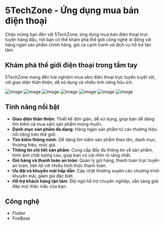 # 5TechZone - Ứng dụng mua bán điện thoại

Chào mừng bạn đến với 5TechZone, ứng dụng mua bán điện thoại trực tuyến hàng đầu, nơi bạn có thể khám phá thế giới công nghệ di động với hàng ngàn sản phẩm chính hãng, giá cả cạnh tranh và dịch vụ hỗ trợ tận tâm.

## Khám phá thế giới điện thoại trong tầm tay

5TechZone mang đến trải nghiệm mua sắm điện thoại trực tuyến tuyệt vời, với giao diện thân thiện, dễ sử dụng và nhiều tính năng hữu ích.

![image](https://github.com/user-attachments/assets/fe9f1e0b-7963-4537-9b9d-cfc1b6efcc34)
![image](https://github.com/user-attachments/assets/9bf3948a-1a1f-4bf7-be54-58b603c69a0e)
![image](https://github.com/user-attachments/assets/819943e0-a372-487b-b36f-45f16ad62410)
![image](https://github.com/user-attachments/assets/8baccf29-6ebf-4502-af9c-2e98d267ddd3)
![image](https://github.com/user-attachments/assets/6713c2c0-187e-4540-a671-0b4dc3532ecc)
![image](https://github.com/user-attachments/assets/e8a5d545-18fd-4e9a-8c7d-e0fc543339be)
![image](https://github.com/user-attachments/assets/5c5b1d37-822e-4d51-a825-3c2059360a8b)


## Tính năng nổi bật

*   **Giao diện thân thiện**: Thiết kế đơn giản, dễ sử dụng, giúp bạn dễ dàng tìm kiếm và mua sắm sản phẩm mong muốn.
*   **Danh mục sản phẩm đa dạng**: Hàng ngàn sản phẩm từ các thương hiệu nổi tiếng trên thế giới.
*   **Tìm kiếm thông minh**: Dễ dàng tìm kiếm sản phẩm theo tên, danh mục, thương hiệu, mức giá.
*   **Thông tin chi tiết sản phẩm**: Cung cấp đầy đủ thông tin về sản phẩm, hình ảnh chất lượng cao, giúp bạn có cái nhìn rõ ràng nhất.
*   **Giỏ hàng và thanh toán an toàn**: Quản lý giỏ hàng, thanh toán trực tuyến an toàn, tiện lợi với nhiều hình thức thanh toán.
*   **Ưu đãi và khuyến mãi hấp dẫn**: Cập nhật thường xuyên các chương trình khuyến mãi, giảm giá đặc biệt.
*   **Hỗ trợ khách hàng tận tâm**: Đội ngũ hỗ trợ chuyên nghiệp, sẵn sàng giải đáp mọi thắc mắc của bạn.


## Công nghệ

*   Flutter
*   FireBase

